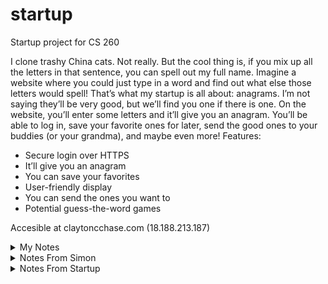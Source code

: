 # startup
Startup project for CS 260

I clone trashy China cats.
Not really. But the cool thing is, if you mix up all the letters in that sentence, you can spell out my full name.  Imagine a website where you could just type in a word and find out what else those letters would spell! That’s what my startup is all about: anagrams. I’m not saying they’ll be very good, but we’ll find you one if there is one. On the website, you’ll enter some letters and it’ll give you an anagram. You’ll be able to log in, save your favorite ones for later, send the good ones to your buddies (or your grandma), and maybe even more!
Features:
-	Secure login over HTTPS
-	It’ll give you an anagram
-	You can save your favorites
-	User-friendly display
-	You can send the ones you want to
-	Potential guess-the-word games

Accesible at claytoncchase.com (18.188.213.187)
<details markdown="1"><summary>My Notes</summary>
DNS:
    - What happens when you type in a domain name:
        - Your browser sees if the IP address is already cached. If not,
        - Your browser contacts a DNS server and asks if it's in there. There might be:
            - A records, which map a domain name to an IP Address
            - CNAME records, which map a domain name to another domain name
        - Your browser establishes an HTTP connection with the server
    - Since there is so much caching for optimization, you can set a "Time To Live" (like an expiration date)
    - You can find the associated IP address with the "dig" command. You can find the route with "tracerout"
    - CORS: Cross Origin Resource Sharing
    - SOP: Same Origin Policy

HTML:
    - index.html is the first one it goes to, usually
    - Separate it into sections even though you don't necessarily have to, since it'll give the webpage more structure and help out with organization and non-visual functionality.
    - meta should contain character set setup and viewport settings. Something like
        "meta name="viewport" content="width=device-width, initial-scale=1.0" or
        "meta charset="UTF-8"
    - include (external), nav (navigation), text headings h<1-9>, table row, header, data.
    svg scalable vector graphic
    - List: [o u]l (ordered, unordered)
    - Links: a anchors text to a hyperlink, tell href. form (collection of inputs)


Changing the website once it's up:
    1. Make the changes you want.
    2. Push them to github
    3. pull them to the amazon console
    4. deploy them using the deployment script
<hr />

CSS:
    General:
        - Say link rel="stylesheet" href="main.css" to indicate where the page should go for the css
        Selectors:
            - Used to declare which elements you want the following css rules to apply to.
            - Class selector: a period before the class name. .class
            - Descendant combinator: parent descendant {} ALL DESCENDANTS
            - child: >. sibling: ~. adjacent sibling; +. attribute p[href], p[href = ""] (any p that has
            an href attribute)
            - Also, element.class selects all items of that class that are children of that element.
            - #id   element[attributes ]
                Pseudo Selectors:
                    - changes attributes of an element based on actions (like hover) rather than name/class...
                    - :hover    :visited    :checked

    Layout:
        Grid:
            - display: grid; grid-template-columns: repeat(auto-fill, minmax(minimumpx, 1fr)); grid-auto-rows: Xpx;
                grid-gap: Xem;
                - fr is a fractional unit (it splits up the parent into equal parts)
            - For when you want to display a group of child elements in a grid.
            - maybe use ^div^. define class for outer (container) and children.
            - margin, border, padding, content

        Flex:
            -* You should specify how much room you want the whole thing (or just parts of it) to take using
            the "height:" attribute. Ex. height: 100vh;
            - the flex number indicates how many "units" of space it should have. This number is relative
            to the total number of flex units defined in the subdivision.
            - To the right of the flex number, you can also indicate a starting height. If you want something
            to have a fixed height, give it a flex number of 0 and then indicate the starting height.
            - You can also include a flex-direction (ex. column or row, column-reverse or row-reverse) property
            to indicate what the main axis will be. So if you say row, then things will go on a horizontal axis
            left to right (they'll be separated into columns, but the main axis will be a row.)

User Experience:
    - Think of your User Interface as a story. Why are they using your service? What will satisfy them?
    - Consistent with other experiences so they know what to do, but different enough that it's interesting.
    - Breadcrumb: displays the path of how you got to where you are.
    - Choose a good COLOR scheme! Probably include a primary, secondary, and focus color and keep it
    consistent. Consider using Paletton and Adobe to pick a color scheme.
    - FONTS: Probably stick to 3 or less fonts and be consistent in how you use them. Also, keep your font
    sizing consistent.
        - em means the width of the character 'm' in that font. That's how you describe line length.
    - Use ICONS for the right things.
    - Try to set everything up to be used INTERNATIONALLY. That means your right-left can easily switch
    to left-right, things can be translated, and dates account for time zones.
    - Space / whitespace can be good for creating focus and decreasing the effort needed to understant
    something.
    - Interaction, Images, and Animation make your product interesting.
    - Avoid DECISION fatigue: don't present them with all the options at once, just a few at a time, so
    they don't get overwhelmed.
    - Performance: after 1-5 seconds of waiting, the probability that they'll leave increases 90%. etc.
    So that means you should try your best not to keep them waiting.
        -Short circuit: If something goes wrong or takes too long, the user should still be able to do a lot.
    - WALLS: something that hinders the User Experience.  Complexity, payment, failure, security (too high or
    too low), or legal.
    
How to Javascript:
    - Putting it into your website:
        - script src="other_page.js" tells it where to look for the javascript.
    - Random Stuff:
        - (expression) ? if_true : if_false;
        - rest:
            - in a function parameter list, put function(first, second, ...all_the_rest) and it'll combine all the rest of
            the parameters given into an array called all_the_rest. (allows for variadic functions)
        - spread:
            - opposite of spread. expands an iterable to make it several parameters. like ** in python
        - JSON:
            - Strings: always double quotes. Arrays: square braces and commas. Objects: {}
            - to and from JSON: json.stringify(object), JSON.parse(json)
    - Scope:
        - var ignores block scope, so probably use let and const.
        - this:
            - in funciton, refers to object it belongs to. up to globalThis, unless strict: undefined if in global scope.
            - in object, refers to object.
            - globalThis: the environment.
        - Closure:
            - "A function and its surrounding state"
            - When you create a function, it remembers everything accessible in its creation scope.
            - But arrow functions are different, they remember the creation context.
            - But if you create the arrow function inside a function, then that function's context is its creation context.
    - Module:
        - Node.js (server-side javascript execution) introduced it so you could import things from other
        providers.
        - Node.js: CommonJS. Normal: ES Modules
        - scope is file-based, so if you want it visible outside of that then you have to "export" it
        - You can import stuff with the keyword "import"

    - Loops:
        - for (const val in list) { }   iterates over the property names.
        - for (const val of list) { }   iterates over the items in the list. 
    - Arrow Functions
        - Make a closure (the function can access elements from its original scope.)
        - () => 3; returns 3. () => { 3; } returns undefined.
    - Asynchronous:
        - Promise:
            - new Promise(***) you pass it a function that takes 2 variables: resolve and reject.
                - (resolve, reject) => {process,  resolve(XXX) or reject(YYY)}
            - .then(***) you pass it the function you want it to execute on success.
                - (XXX) => {what you want it to do after promise resolves}
            - .catch(***) you pass it the function you want it to execute on reject.
                - (YYY) => {what you want it to do when promise rejects}
            - .finally(***) you pass it the function it should always execute, on success and reject.
                - (ZZZ) => {what you want it to execute every time, after the other stuff is done}
            - Sometimes your promise will return another promise on a then or a catch, so you should
            specify what happens on then or catch with the returned promise.
        - Callback:
            - setTimeout(***, miliseconds); you pass it a function and the amount of time you want
            it to wait
                - () => what you want it to do after it's done waiting
            - Event Listener:
                - item.addEventListener('event', (***)); you pass it the "event" it's waiting for (like
                "click" or something) and the function you want it to execute when that event happens to
                the item.
        - async / await:
            - declare a function and use the keyword "async", which means you can use the "await" keyword
            in there
            - use await for things that might take a bit. It will return on success, or maybe throw an error
            if it fails. So use error handling.
            - "THE AWAIT EXPRESSION WILL BLOCK UNTIL THE PROMISE MOVES TO FULFILLED OR THROWS AN EXCEPTION"
            - await expects a promise, and will execute the promise it is given. so if a function "a" returns
            a promise, then when you call await a(), the call to a() returns a promise, the "await" sees the
            promise and initiates it and blocks until it is resolved.

    - Reduce:
        - array.reduce((a, v) => a + v, initial)
    - Objects:
        - entries: list of key-value pairs. keys: list of keys. values: array list of values.
        - Any function that returns an object is considered a constructor, and can be invoked with "new"
        - "Object literal syntax" is when you use the { } and specify what's in there (separated by comma,
        not ;).
    - Regex:
        - https://www.youtube.com/watch?v=rhzKDrUiJVk
        - regex literal begins and ends with slash
        - Flags are after the last slash. Flags like global (match all), i (case insensitive) m (multiline, $ end, ^ begins every line)
        - e+ (one or more "e"s) e* (zero or more)
        - a? (The symbol before the ? is optional. one or 0)
        - . (any character, but not newline) \. for actual period
        - \w (any word character, meaning letters) \s (any white space) \W (anything not \w) \S (anything not \s)
        - \w{4,} (any set of word characters of length 4+) \w{4, 6} (length 4 to 6)
        - [a-g] (character grouping)
        - (r|l) (one or the other)
        - ^ (beginning of line), $ (end of line)
        - Parenthesis group things. You can reference those groupings after by using $1 (group number), or name them with ?<name>
    - Classes:
        - constructor() {} is the keyword to indicate the constructor function. May have parameters.
        - '#' indicates a private member
        - Class class {}
        - inheritance: "extends __"
    - Destructuring:
        - [a] = [1, 2, 3] means a is 1 now.
        - Used to rename things too. can use rest syntax.
        - You could go into {}s to take things out of an object. also provide default values {a, b = 20} = obj. if nothing, undefined 
    - DOM
        - Stands for Document Object Model. It's a tree-like object that represents the structure of the html.

    - Node.js:
        - If you want to use preexisting packages, you should use a Node Package Manager (npm):
            - make a new directory for your project
            - go to that directory
            - "npm init -y"
            - creates a "package.json" file that contains 1. metadata, 2. commands, 3. packages that your project
            depends on
            - package-lock.json keeps track of the package version you got so when you want to install it again,
            you get the same package version.
            - "npm install name-of-package"
            - "npm uninstall name-of-package"
            - IMPORTANT: it'll create a node-modules directory, which is probably going to get super big. You
            don't want to be moving that around (since you can just regenerate it with package.json), so you
            should keep it in your .gitignore file.
            - When you clone it to a new location, run "npm install" and it'll get everything ready for you.
        - Using a package:
            - instead of "import A as B", say "const B = require("A");" (where A is the package name and B is
            how you want to refer to it)
        - Summary:
            - Create your project directory
            - Initialize it for use with NPM by running npm init -y
            - Make sure .gitignore file contains node-modules
            - Install any desired packages with npm install <package name here>
            - Add require('<package name here>') to your JavaScript code
            - Run your code with node main.js

Web Services:
    - url:
        - url: uniform resource locator. http = protocol = scheme. then domain name.
            - instead of l, it could be n (for name) or i (identifier)
        - "< scheme>://< domain name>:< port>/< path>?< parameters>#< anchor>"
    - port:
        - Allows for multiple protocols or multiple types of services.
        - Famous ports: 20:ftp, 22:ssh, 25:SMTP (email), 53:dns lookup, 80:http, 443:https;
        - (caddy is listening on 80 and 443) (80 auto-redirects to 443)
    - http:
        - Request:
            < verb> < url path, parameters, anchor> < version>
            [< header key: value>]*
            [

                < body>
            ]
        - you can specify the type of resource with "Accept:" (like "text/html")(image/png)
        (text/javascript)(application/json) (has to be MIME type)
        - Response:
            < version> < status code> < status string>
            [< header key: value>]*
            [

            < body>
            ]
        - Verbs:
            - GET: get a resource
            - POST: create new resource (returns unique id)
            - PUT: update resource (requires unique id)
            - DELETE: delete
            - OPTIONS: get metadata, not resource.
        - Response Codes:
            - 1: info. 2: success. 3: redirect. 4: client error. 5: server error
        - Cookies:
            -server tells client what data to store with "Set-Cookie:" header, then client adds that on
            to subsequent requests.
            - Lets server remember things about client.
        - CORS and SOP
            - CORS: Cross Origin Resource Sharing (gets around SOP). SOP is default, but pretty much it
            asks "where else am I allowed to get content from" before it shows that content.
            - SOP: Same Origin Policy. javascript can't request something from a domain that the user is
            not viewing.
            - you have to be on the "access-control-allow-origin:" list if you want to use their stuff.
    - Designing an API:
        - RPC: Remote Procedure Calls (simple function calls) (couples API and implementation, :( )
        - REST: Representational State Transfer (acts on a resource.)
        - GraphQL: just exposes one endpoint and sends a query, and the server can process a lot at once
        instead of making the client send a ton of requests. Database stuff.

    - Express:
        - It's a Node package that helps you make a production-ready server. "creating and using http
        routing and middleware functions"
        1. npm install express (in the directory)
        2. const express = require('express');
        3. const app = express();
        4. app.listen(PORT);

        - Http routing (you get a request, you send it somewhere.)
        5. Add routes (endpoints)
            "app.get('path/:parameter', (***))"
            "app.get('path/:storeName', (***))"
            (you can use regular expressions /REGEX/ (you have to escape /)) ex.:
            app.delete(/\/store\/(.+)/, (req, res) => res.send({ delete: req.params[0] }));
                Parameters are indicated with ":"
                where (***) is a callback function that takes parameters req, res, next, where:
                    - req: the http request object
                        - you can get parameters from the path using req.params. Ex. req.params.storeName
                    - res: response object (res.send({}))
                    - next: the next routing function (if necessary to generate response)
                        - the order that these routes are added is enforced. if there are two that
                        match, it'll start with the first one then the second one is passed in as "next
    Mediator/Middleware:
        - The mediator (express) gets a request and passes it around to various middleware functions.
        - There are tons of middleware functions, and you can make your own. routing functions are middleware
        functions.
        - Except for routing, middleware functions are always called whenever the previous middleware function
        in the chain calls next().
        - Respond with a static file: "app.use(express.static('public'));"
        - Error handling function:
                app.use(function (err, req, res, next) {
                    res.status(500).send({ type: err.name, message: err.message });
                });
        - cookie-parser is a package that makes it easy to use cookies.

Data Services:
    - MongoDB is a NoSQL (it dowsn't rely on relational database paradigms) database that us useful for JSON
    objects
    - Queries look something like "db.category.find(attributes);"
    1. npm install mongodb (in shell)
    2. Create an instance of the MongoClient class
        - const { MongoClient } = require('mongodb') # defines the MongoClient class. It needs several parameters.
        - const userName = 'username';
        - const password = 'password';
        - const hostname = 'hostname';
        * const uri = \`mongodb+srv://${userName}:${password}@${hostname}`;
        - const client = new MongoClient(uri); #creates an instance of the MongoClient class.
    3. From the client object, you can get a database object, and from there you can get a collection object.
        - Collection object lets you insert and ask for documents in the database.
        - To add an object, just call .insertOne(object); on the collection object. (inserting a javascript object)
        - To retreive an object use ".find()" (it's asynchronous)
            - const cursor = collection.find();
            - const rentals = await cursor.toArray()

Web Frameworks / React:
    - React: Requires a transpiler (goes through and runs the code so it can construct the html), you build the html out of code and html.
    - You can pass informatino to the react components via element properties.
    - React can store a "state" (created by calling React.useState) that can be updated and rendered.
        - "state" is the data you want to display when the component is rendered
        - "render()" is the function, its output is the component.
    - The react framework is like the "builder", you change it up in a lower-cost way and then when it's done it'll change the DOM to mirror it.
    - props, state, and render.
    Steps:
        1. define some states and the function you want to change them: [state, functionForState];
        2. Write the functions to change the states
        3. Set everything up to know when to change the states and what to change them to

    Tic-Tac-Toe:
        - You can make a JSX fragment delimited by <></>
            - return (<>stuff-inside-fragment</>)
        - When you need to reuse something, just make it a component, then you can just use the component and not ever
        have to copy all the code all over the place.
        * Your component names must start with a capital letter
        - props are properties that a component is passed in as parameters.
        - Collaboration among components should take place in the parent of those components if possible.
        


    
</details>
<details markdown="1"><summary>Notes From Simon</summary>
Simon:
    - Use < nav> to help the user navigate from one page to another.
    - The links should relate to other html pages. You should probably have a < nav> in
    all of your pages that helps the user get back to the home or at least get to
    the next place they will need to go.
    - < nav> is for internal "links", while < a href=""> is for external links.
    - Name the label and say it is "for" the id of the thing that it is for.
    - < b r /> and < h r /> are to help organize and separate paragraphs and sections of your page
    - At the top of the page, you can include < meta> stuff that defines some of the general
    characteristics of your page
    - Also, for some reason if you put an "_" in the name of your tab icon, it won't recognize it
    and you'll be severely disappointed until you figure it out.

Deploying Simon:
    - Make sure everything you want to deploy has been committed and pushed up to github
    - Pull or clone it down on your amazon account
    - make sure the permissions on the deploy script are correct. If you can't execute it
    you might have to give execute permissions using chmod a+x "file"
    - Run the deployment script. That will make it so when you go to the simon part of your
    website, caddy will send the files associated with your simon app

Notes from Simon CSS:
    - Instead of trying to make the html format your buttons, it's a lot easier to do it in the css file
    - min-width is the smallest you ever want it to go even when the window shrinks
    - position: absolute; will make it so the object doesn't take up any room in the layout, so it's nice
    when you want something to just stay at one place the whole time and not worry about making everything
    else fit around it.
    - a lot of the time, the bootstrap keyword will be in the class name, and you can put more than one in
    there and they'll compound on each other.
    - It is a lot more useful than I thought to give something a class name and use that as the reference in
    the css file.

Notes From Javascript Simon:
    - You just have to include something like "< script src="name.js"></script>" at the bottom of the html
    (but still within the body section)
    - Encapsulate big ideas in classes.
        - You can get sounds / other media ready by reading it in in the constructor
    - You can pass in the element that triggered the javascript function by using the "this" keyword. From
    there, you can process it in a general way without needing to use logic to figure out which one got pressed.
    - localStorage is like a datacache that's managed by the user's browser, you can store things there that'll
    be there when you ask for them (localStorage.setItem("itemName", "itemValue") or localStorage.getItem("itemName")).
    Everything has to be stored as a string, so if you need to store an object then use JSON.stringify(object). Un-stringify
        using JSON.parse(json_object).
    - If you want to run something as soon as the page shows up, you can just call the function / write the code at the bottom
    of the script file (like in scores.js)
    - You can also mess with the css by accessing the "style" attribute of an element. Ex. "this.el.style.backgroundColor = background;" (play.js:18)
    - When updating the scores (play.js:141), they used "splice" to insert a score into the middle of the list of scores.
    - To link an instance of the class with the game on the website, instantiate a "game" object, and in the constructer it sets everything up, and in the
    html it specifies the name of that instance as the object that it is calling the callback functions on.
    - To go through the list of objects of a certain class (or all accessed by the same selector), you can use something like 
    "document.querySelectorAll('.game-button').forEach((el, i) => {} );"

Notes from Simon-service
    - Pretty much, you're constantly running an Express app service that just waits for someone to send an http request, and when they do, it serves up the files
    specified by the api defined in index.js.
    - When it's starting off, the browser just says it wants to connect (via an http request) and that default message that gets
    sent indicates to the app service that it needs to give the files for the login page.
    - When a player finishes their game, their front-end calls saveScore(), which sends a request to that app to update the score, and the app gets the request
    and saves it in the service's memory.
    - The deployment script specifies that it should listen on port 3000 (as does the default), so when I use
    that to deploy my startup service, I should be sure to go in and change it to whatever port I want it to listen
    on for my startup app
    - It defines the object it's going to send like "const newScore = { name: userName, score: score, date: date };",
    which indicates that doesn't need quotes or anything, and the score on the left of the ":" is a name but the score
    on the right is a variable (you're defining an object)
    - Everything is asynchronous just in case it takes forever for the api call to return.
    - "fetch" is the keyword for "it's sending to the express app"

Notes from Simon DB:
    - If you just say collection.find(), you'll get everything in the collection. What you can do before is
            - specify a "query" an object with requirements in it, like "const query = {score: {$gt: 0}};"
            - specify an "options" object that contains things like how you want it ordered (sort) and how many
            you want to get back (limit)
    - You'll get back an object (call it cursor) and you can make it an array by calling cursor.toArray().
    - Your API has no idea you're even using a database. Calls to the DB object just return an array of the 
    objects that you asked for. That means that to the client, Simon-DB is no different from Simon-Service
    (except for it might take a tiny bit longer)
    -index.js knows how to make a DB object because it instantiated one with
        "const DB = require('./database.js');"
    Pretty much, in database.js you say "module.exports = {}" and fill it in with the functions that you'd
    like to be accesible when someone uses the module. When they instantiate it, it'll run all the setup.
    - Whenever they add a score, they ask for the high scores again to make sure that the scores page stays up
    to date.

Notes from Simon Login:
    - Cookies:
        - Flags:
            - sameSite: strict-: "Cookies will only be sent in a first-party context and not be sent along with requests
            initiated by third party websites."
            - secure: true-: It has to be sent over https, not over http.
            - httponly: true-: Javascript may not access the cookie. Only the browser may access the cookie.
            - Be sure to remove cookie when user logs out (line 56 of index.js)
            - Also, on logout, you should return the user to the original screen (window.location.href = '/').
        - Using Cookies:
            - By using the cookie-parser, you don't have to do everything yourself. Just have a function like "setAuthCookie"
            (line 109). That's where you'll set your sameSite, secure, and httponly flags.
    - Using authenticated api calls:
        - After you have a cookie established, it should be sent with all the requests. You don't want to have to
        check it with all your api calls, so wrap it in another router, and whenever that router is used (api endpoints
        that require authentication will all only go through the secure wrapper router), it checks the authentication
        first and then goes to the "next" function. The api endpoints for register / login do not go through this secure
        router, since the user will not yet have an auth cookie yet.
        - Just send back an error code and error message if the user doesn't meet your authentication requirements.
    - Since you're using httponly and doing all the authentication between the browser and the service, your .js implementation
    does not even have any idea that the app is authenticated or not, it just calls to the api and either gets back an accept message
    or handles an error message.

Notes from Simon WebSocket:
    - PeerProxy wraps your server and makes it so when a connection wants to be a WebSocket connection, it is handled by the PeerProxy
    WebSocketServer instead of the other listening server when you specify "noServer" mode. That way, when a request comes in that wants
    to upgrade to WebSocket, the WebSocketServer handles the upgrade notification, not the http server.
    - Again, the PeerProxy file makes only what it wants available with "module.exports = { PeerProxy };"
    - Since it has the WebSocketServer in the middle to mediate what happens, all of the clients are connected to the wss and when a new
    one connects, it is added to the list of connections.
    - Within the function that handles new connections, the functions for handling a message and receiving an answer from the ping are
    defined.
    - To ensure that all the connections are still alive, it pings all the connecitons in its list every 10 seconds and if it does not get
    an answer back, it the connection is marked as not alive and will be removed from the connections list.
    - It also accounts for if the user closes the connection (which sends a notification) not just if it doesn't respond to the ping
    - The client also has to set some stuff up so it can be a part of the WebSocket connection.
    - on starting to play the game, it starts configureWebSocket where it makes a new websocket (which is then added to the connections
    array on the server side after it gets upgraded) and defines what actions it should take when it gets a message from the websocket.
    - It uses a broadcastEvent method to send a message to the webSocket (which is then received and distributed by the WebSocketServer)

</details>
<details markdown="1"><summary>Notes From Startup</summary>
Notes from Start up HTML and CSS:
    - This time I started from the bottom with organization and structure in mind, after having seen a few other
    examples of how it was done, and it was a lot easier to make css do what I needed it to since I knew what
    element I was dealing with.
    - The options available from the bootstrap framework are so abundant that I can't really learn them all right
    away, but I can definitely search for something I think I might like and find something that helps me make
    it work.
    - The percentage isn't always the percentage of the screen, sometimes it's the percentage of the width of the
    element or of something else.
    - You can make a textarea read-only by typing readonly behind the tag.

Notes from Startup Javascript:
    - When you're adding funcitonality, sometimes you have to change the .js, .css, and the .html file all just to
    change one thing, since they all work together.
    - you can set a function to happen when you hover over something and another function to happen when you un-hover.
    - you can set a callback function onkeypress and pass in the keypress event to change what it does when certain keys
    are pressed (for example executing the login function when they press enter) (event.keyCode)
    - you can change pretty much any element or attribute using javascript. You really have to know what the DOM
    structure is though, and keep track of what you have changed so you know what you have to update and work around
    - If there is code not in a function definition, it will just run when the page comes up.
    - Just hide stuff using "hidden"
</details>




